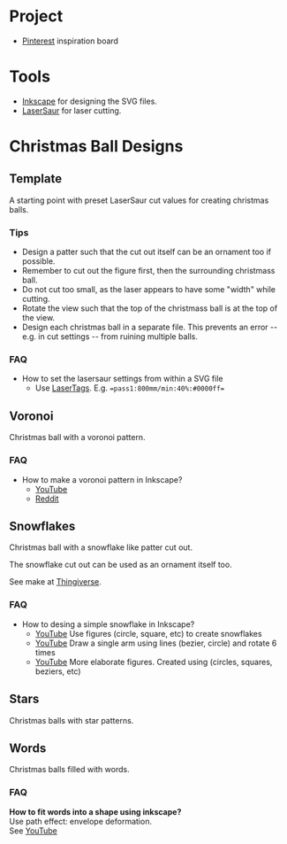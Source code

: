# Project
- [Pinterest](https://pin.it/15hMJRJ) inspiration board

# Tools
- [Inkscape](https://inkscape.org/) for designing the SVG files.
- [LaserSaur](https://www.lasersaur.com/) for laser cutting.

# Christmas Ball Designs

## Template
A starting point with preset LaserSaur cut values for creating christmas balls.

### Tips
- Design a patter such that the cut out itself can be an ornament too if possible.
- Remember to cut out the figure first, then the surrounding christmass ball.
- Do not cut too small, as the laser appears to have some "width" while cutting.
- Rotate the view such that the top of the christmass ball is at the top of the view.
- Design each christmas ball in a separate file. This prevents an error -- e.g. in cut settings -- from ruining multiple balls.

### FAQ
- How to set the lasersaur settings from within a SVG file
	- Use [LaserTags](https://github.com/nortd/lasersaur/wiki/lasertags). E.g. `=pass1:800mm/min:40%:#0000ff=`

## Voronoi
Christmas ball with a voronoi pattern.

### FAQ
- How to make a voronoi pattern in Inkscape?
	- [YouTube](https://www.youtube.com/watch?app=desktop&v=HRtARlVcSuQ&t=7s#menu)
	- [Reddit](https://www.reddit.com/r/Inkscape/comments/g8ory7/rounded_voronoi_cells/)

## Snowflakes
Christmas ball with a snowflake like patter cut out.

The snowflake cut out can be used as an ornament itself too.

See make at [Thingiverse](https://www.thingiverse.com/thing:5142645).

### FAQ
- How to desing a simple snowflake in Inkscape?
	- [YouTube](https://www.youtube.com/watch?v=WLHDSGEf7Lk)
  		Use figures (circle, square, etc) to create snowflakes
	- [YouTube](https://www.youtube.com/watch?v=YC3g2DvAKxk)
  		Draw a single arm using lines (bezier, circle) and rotate 6 times
	- [YouTube](https://www.youtube.com/watch?v=e7_mmmNn3Eg)
  		More elaborate figures. Created using (circles, squares, beziers, etc)

## Stars
Christmas balls with star patterns.

## Words
Christmas balls filled with words.

### FAQ
**How to fit words into a shape using inkscape?**  
Use path effect: envelope deformation.  
See [YouTube](https://www.youtube.com/watch?v=l3BHcregNUs)